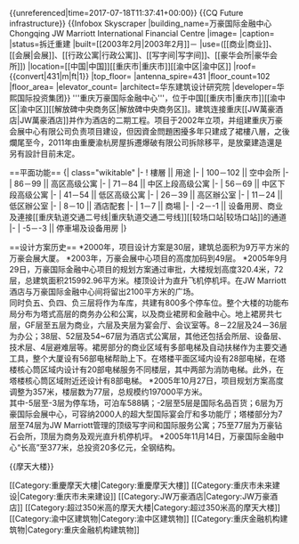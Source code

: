 {{unreferenced|time=2017-07-18T11:37:41+00:00}}
{{CQ Future infrastructure}}
{{Infobox Skyscraper
|building_name=万豪国际金融中心<br/>Chongqing JW Marriott International Financial Centre
|image=
|caption=
|status=拆迁重建
|built=[[2003年2月|2003年2月]]－
|use=([[商业|商业]]、[[会展|会展]]、[[行政公寓|行政公寓]]、[[写字间|写字间]]、[[豪华会所|豪华会所]])
|location=[[中国|中国]][[重庆市|重庆市]][[渝中区|渝中区]]
|roof={{convert|431|m|ft|1}}
|top_floor=
|antenna_spire=431
|floor_count=102
|floor_area=
|elevator_count=
|architect=华东建筑设计研究院
|developer=华熙国际投资集团}}
'''重庆万豪国际金融中心'''，位于中国[[重庆市|重庆市]][[渝中区|渝中区]][[解放碑中央商务区|解放碑中央商务区]]。建筑连接重庆[[JW萬豪酒店|JW萬豪酒店]]并作为酒店的二期工程。项目于2002年立项，并组建重庆万豪会展中心有限公司负责项目建设，但因資金問題困擾多年只建成了裙樓八層，之後爛尾至今，2011年由重慶渝杭房屋拆遷爆破有限公司拆除移平，是放棄建造還是另有設計目前未定。

==平面功能==
{| class="wikitable"
|-
! 樓層 || 用途
|-
| 100－102 || 空中会所
|-
| 86－99 || 高区高级公寓
|-
| 71－84 || 中区上段高级公寓
|-
| 56－69 || 中区下段高级公寓
|-
| 41－54 || 低区高级公寓
|-
| 26－39 || 高区辦公室
|-
| 11－24 || 低区辦公室
|-
| 8－10 || 酒店配套
|-
| 1－7 || 商場
|-
| -2－-1 || 设备用房、商业及連接[[重庆轨道交通二号线|重庆轨道交通二号线]][[较场口站|较场口站]]的通道
|-
| -5－-3 || 停車場及设备用房
|}

==设计方案历史==
*2000年，项目设计方案是30层，建筑总面积为9万平方米的万豪会展大厦。
*2003年，万豪会展中心项目的高度加码到49层。
*2005年9月29日，万豪国际金融中心项目的规划方案通过审批，大楼规划高度320.4米，72层，总建筑面积215992.96平方米。楼顶设计为直升飞机停机坪。在JW Marriott酒店与万豪国际金融中心间将留出2100平方米的广场。<br/>同时负五、负四、负三层将作为车库，共建有800多个停车位。整个大楼的功能布局分布为塔式高层的商务办公和公寓，以及商业裙房和金融中心。地上裙房共七层，GF层至五层为商业，六层及夹层为宴会厅、会议室等。8－22层及24－36层为办公；38层、52层及54~67层为酒店式公寓层，其他还包括会所层、设备层、技术层、4层避难层等。裙房部分的商业区域有多部电梯及自动扶梯作为主要交通工具，整个大厦设有56部电梯帮助上下。在塔楼平面区域内设有28部电梯，在塔楼核心筒区域内设计有20部电梯服务不同楼层，其中两部为消防电梯。此外，在塔楼核心筒区域附近还设计有8部电梯。
*2005年10月27日，项目规划方案高度调整为357米，楼层数为77层，总规模约197000平方米。<br/>其中-5层至-3层为停车场，可泊车588辆；-2层至5层是国际名品百货；6层为万豪国际会展中心，可容纳2000人的超大型国际宴会厅和多功能厅；塔楼部分为7层至74层为JW Marriott管理的顶级写字间和国际服务公寓；75至77层为万豪钻石会所，顶层为商务及观光直升机停机坪。
*2005年11月14日，万豪国际金融中心“长高”至377米，总投资20多亿元，全钢结构。

{{摩天大楼}}

[[Category:重慶摩天大樓|Category:重慶摩天大樓]]
[[Category:重庆市未来建设|Category:重庆市未来建设]]
[[Category:JW万豪酒店|Category:JW万豪酒店]]
[[Category:超过350米高的摩天大楼|Category:超过350米高的摩天大楼]]
[[Category:渝中区建筑物|Category:渝中区建筑物]]
[[Category:重庆金融机构建筑物|Category:重庆金融机构建筑物]]